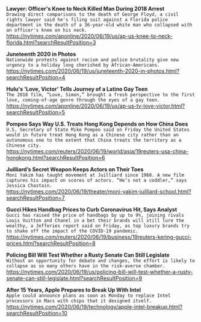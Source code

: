 **Lawyer: Officer's Knee to Neck Killed Man During 2018 Arrest**\
`Drawing direct comparisons to the death of George Floyd, a civil rights lawyer said he's filing suit against a Florida police department in the death of a 36-year-old white man who collapsed with an officer's knee on his neck. `\
https://nytimes.com/aponline/2020/06/19/us/ap-us-knee-to-neck-florida.html?searchResultPosition=3

**Juneteenth 2020 in Photos**\
`Nationwide protests against racism and police brutality give new urgency to a holiday long cherished by African-Americans.`\
https://nytimes.com/2020/06/19/us/juneteenth-2020-in-photos.html?searchResultPosition=4

**Hulu's 'Love, Victor' Tells Journey of a Latino Gay Teen**\
`The 2018 film, “Love, Simon,” brought a fresh perspective to the first love, coming-of-age genre through the eyes of a gay teen.`\
https://nytimes.com/aponline/2020/06/19/us/ap-us-tv-love-victor.html?searchResultPosition=5

**Pompeo Says Way U.S. Treats Hong Kong Depends on How China Does**\
`U.S. Secretary of State Mike Pompeo said on Friday the United States would in future treat Hong Kong as a Chinese city rather than an autonomous one to the extent that China treats the territory as a Chinese city.`\
https://nytimes.com/reuters/2020/06/19/world/asia/19reuters-usa-china-hongkong.html?searchResultPosition=6

**Juilliard’s Secret Weapon Keeps Actors on Their Toes**\
`Moni Yakim has taught movement at Juilliard since 1968. A new film captures his impact on scores of actors. “He’s not a coddler,” says Jessica Chastain.`\
https://nytimes.com/2020/06/19/theater/moni-yakim-juilliard-school.html?searchResultPosition=7

**Gucci Hikes Handbag Prices to Curb Coronavirus Hit, Says Analyst**\
`Gucci has raised the price of handbags by up to 9%, joining rivals Louis Vuitton and Chanel in a bet their brands will still lure the wealthy, a Jefferies report said on Friday, as top luxury brands try to shake off the impact of the COVID-19 pandemic.`\
https://nytimes.com/reuters/2020/06/19/business/19reuters-kering-gucci-prices.html?searchResultPosition=8

**Policing Bill Will Test Whether a Rusty Senate Can Still Legislate**\
`Without an opportunity for debate and changes, the effort is likely to collapse as so many others have in the risk-averse chamber.`\
https://nytimes.com/2020/06/19/us/policing-bill-will-test-whether-a-rusty-senate-can-still-legislate.html?searchResultPosition=9

**After 15 Years, Apple Prepares to Break Up With Intel**\
`Apple could announce plans as soon as Monday to replace Intel processors in Macs with chips that it designed itself.`\
https://nytimes.com/2020/06/19/technology/apple-intel-breakup.html?searchResultPosition=10

